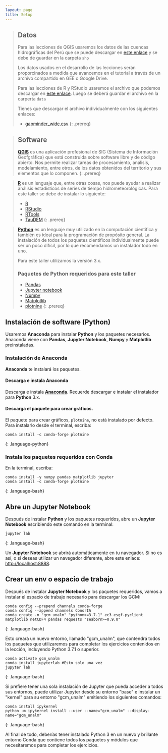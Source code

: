 ```yaml
---
layout: page
title: Setup
---
```


> ## Datos
> Para las lecciones de QGIS usaremos los datos de las cuencas hidrográficas del Perú que se puede descargar en [este enlace](https://downgit.github.io/#/home?url=https://github.com/hasencios/CursoUNALM_ANA_2022/tree/gh-pages/data/shp.rar)
> y se debe de guardar en la carpeta `shp`
>
> Los datos usados en el desarrollo de las lecciones serán proporcinados a medida que avancemos en el tutorial a través de un archivo compartido en GEE o Google Drive.
>
> Para las lecciones de R y RStudio usaremos el archivo que podemos descargar en [este enlace](https://minhaskamal.github.io/DownGit/#/home?url=https://github.com/weecology/portal-teachingdb).  Luego se deberá
> guardar el archivo en la carperta `data`
> 
> Tienes que descargar el archivo individualmente con los siguientes enlaces:
>
> - [gapminder_wide.csv](https://downgit.github.io/#/home?url=https://github.com/hasencios/CursoUNALM_ANA_2022/blob/gh-pages/data/gapminder_wide.csv)
{: .prereq}

> ## Software
> [**QGIS**](https://www.qgis.org/en/site/) es una aplicación profesional de SIG (Sistema de Información Geofgráfica) que está construida sobre software libre y de código abierto. Nos permite realizar tareas de procesamiento, análisis, modelamiento, entre otros,
> de los datos obtenidos del territorio y sus elementos que lo componen.
{: .prereq}

> [**R**](https://www.r-project.org/) es un lenguaje que, entre otras cosas, nos puede ayudar a realizar análisis estadísticos de series de tiempo hidrometeorológicas. Para este taller se debe de instalar lo siguiente:
> * [R](https://cran.r-project.org/bin/windows/base/)
> * [RStudio](https://rstudio.com/products/rstudio/download/)
> * [RTools](https://cran.r-project.org/bin/windows/Rtools/)
> * [TauDEM](https://github.com/dtarb/TauDEM/releases/download/v5.3.7/TauDEM537_setup.exe)
{: .prereq}

> [**Python**](http://python.org) es un lenguaje muy utilizado en
> la computación científica y también es ideal para la programación de propósito general.
> La instalación de todos los paquetes científicos individualmente puede ser
> un poco difícil, por lo que recomendamos un instalador todo en uno.
>
> Para este taller utilizamos la versión 3.x.
>
> ### Paquetes de **Python** requeridos para este taller
>
> * [Pandas](http://pandas.pydata.org/)
> * [Jupyter notebook](http://jupyter.org/)
> * [Numpy](http://www.numpy.org/)
> * [Matplotlib](http://matplotlib.org/)
> * [plotnine](https://github.com/has2k1/plotnine)
{: .prereq}

## Instalación de software (Python)

Usaremos **Anaconda** para instalar **Python** y los paquetes necesarios.
Anaconda viene con **Pandas**, **Jupyter Notebook**, **Numpy** y **Matplotlib** preinstaladas.


### Instalación de **Anaconda**

**Anaconda** te instalará los paquetes.

#### Descarga e instala **Anaconda**

Descarga e instala [**Anaconda**](https://www.anaconda.com/products/individual).
Recuerde descargar e instalar el instalador para **Python** 3.x.

#### Descarga el paquete para crear gráficos.

El paquete para crear gráficos, `plotnine`, no está instalado por defecto.
Para instalarlo desde el terminal, escriba:

~~~
conda install -c conda-forge plotnine
~~~
{: .language-python}

### Instala los paquetes requeridos con **Conda**

En la terminal, escriba:

~~~
conda install -y numpy pandas matplotlib jupyter
conda install -c conda-forge plotnine
~~~
{: .language-bash}

## Abre un **Jupyter Notebook**

Después de instalar **Python** y los paquetes requeridos,
abre un **Jupyter Notebook** escribiendo este comando en la terminal:

~~~
jupyter lab
~~~
{: .language-bash}

Un **Jupyter Notebook** se abrirá automáticamente en tu navegador.
Si no es así, o si deseas utilizar un navegador diferente, abre este enlace: <http://localhost:8888>.

## Crear un **env** o espacio de trabajo

Después de instalar **Jupyter Notebook** y los paquetes requeridos,
vamos a instalar el espacio de trabajo necesario para descargar los GCM:

~~~
conda config --prepend channels conda-forge
conda config --append channels ConorIA
conda create -n "gcm_unalm" "python>=3.7.1" ec3 esgf-pyclient matplotlib netCDF4 pandas requests "seaborn>=0.9.0"
~~~
{: .language-bash}

Esto creará un nuevo entorno, llamado "gcm_unalm", que contendrá todos los paquetes que utilizaremos para completar los ejercicios contenidos en la lección, incluyendo Python 3.7.1 o superior.

~~~
conda activate gcm_unalm
conda install jupyterlab #Esto solo una vez
jupyter lab 
~~~
{: .language-bash}

Si prefiere tener una sola instalación de Jupyter que pueda acceder a todos sus entornos, puede utilizar Jupyter desde su entorno "base" e instalar un "kernel" para su entorno "gcm_unalm" emitiendo los siguientes comandos: 

~~~
conda install ipykernel
python -m ipykernel install --user --name="gcm_unalm" --display-name="gcm_unalm"
~~~
{: .language-bash}

Al final de todo, deberías tener instalado Python 3 en un nuevo y brillante entorno Conda que contiene todos los paquetes y módulos que necesitaremos para completar los ejercicios.